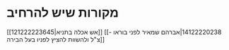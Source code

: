 # מקורות שיש להרחיב

[[121222223645|אש אכלה בתניא]]
[[14122220238|אברהם שמאיר לפני בוראו - צ"ל ולהשוות להציץ לפניו בעל הבירה]]